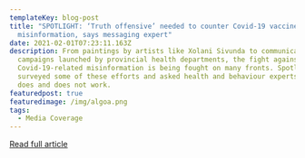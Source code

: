 ```yaml
---
templateKey: blog-post
title: "SPOTLIGHT: ‘Truth offensive’ needed to counter Covid-19 vaccine
  misinformation, says messaging expert"
date: 2021-02-01T07:23:11.163Z
description: From paintings by artists like Xolani Sivunda to communication
  campaigns launched by provincial health departments, the fight against
  Covid-19-related misinformation is being fought on many fronts. Spotlight
  surveyed some of these efforts and asked health and behaviour experts what
  does and does not work.
featuredpost: true
featuredimage: /img/algoa.png
tags:
  - Media Coverage
---
```

[Read full article](https://www.dailymaverick.co.za/article/2021-01-31-truth-offensive-needed-to-counter-covid-19-vaccine-misinformation-says-messaging-expert/)